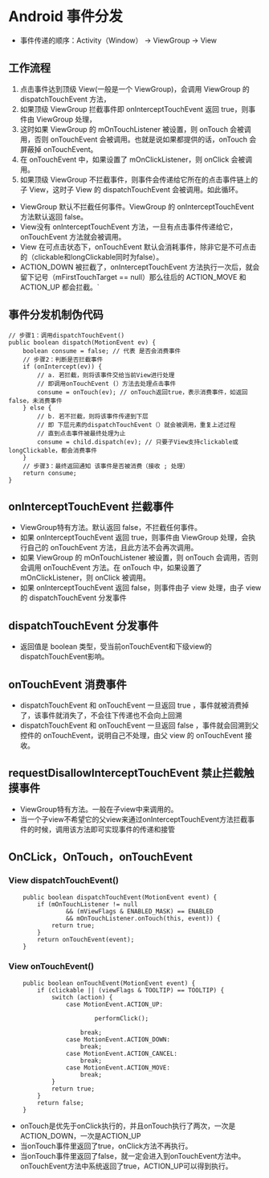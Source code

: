 # Android 事件分发

* 事件传递的顺序：Activity（Window） -> ViewGroup -> View

## 工作流程

1. 点击事件达到顶级 View(一般是一个 ViewGroup)，会调用 ViewGroup 的 dispatchTouchEvent 方法，
2. 如果顶级 ViewGroup 拦截事件即 onInterceptTouchEvent 返回 true，则事件由 ViewGroup 处理，
3. 这时如果 ViewGroup 的 mOnTouchListener 被设置，则 onTouch 会被调用，否则 onTouchEvent 会被调用。也就是说如果都提供的话，onTouch
   会屏蔽掉 onTouchEvent。
4. 在 onTouchEvent 中，如果设置了 mOnClickListener，则 onClick 会被调用。
5. 如果顶级 ViewGroup 不拦截事件，则事件会传递给它所在的点击事件链上的子 View，这时子 View 的 dispatchTouchEvent 会被调用。如此循环。

* ViewGroup 默认不拦截任何事件。ViewGroup 的 onInterceptTouchEvent 方法默认返回 false。
* View没有 onInterceptTouchEvent 方法，一旦有点击事件传递给它，onTouchEvent 方法就会被调用。
* View 在可点击状态下，onTouchEvent 默认会消耗事件，除非它是不可点击的（clickable和longClickable同时为false）。
* ACTION_DOWN 被拦截了，onInterceptTouchEvent 方法执行一次后，就会留下记号（mFirstTouchTarget == null）那么往后的 ACTION_MOVE
  和 ACTION_UP 都会拦截。`

## 事件分发机制伪代码

```
// 步骤1：调用dispatchTouchEvent()
public boolean dispatch(MotionEvent ev) {
    boolean consume = false; // 代表 是否会消费事件
    // 步骤2：判断是否拦截事件
    if (onIntercept(ev)) {
        // a. 若拦截，则将该事件交给当前View进行处理
        // 即调用onTouchEvent (）方法去处理点击事件
        consume = onTouch(ev); // onTouch返回true，表示消费事件，如返回false，未消费事件
    } else {
        // b. 若不拦截，则将该事件传递到下层
        // 即 下层元素的dispatchTouchEvent（）就会被调用，重复上述过程
        // 直到点击事件被最终处理为止
        consume = child.dispatch(ev); // 只要子View支持clickable或longClickable，都会消费事件
    }
    // 步骤3：最终返回通知 该事件是否被消费（接收 ; 处理）
    return consume;
}
```

## onInterceptTouchEvent 拦截事件

* ViewGroup特有方法。默认返回 false，不拦截任何事件。
* 如果 onInterceptTouchEvent 返回 true，则事件由 ViewGroup 处理，会执行自己的 onTouchEvent 方法，且此方法不会再次调用。
* 如果 ViewGroup 的 mOnTouchListener 被设置，则 onTouch 会调用，否则会调用 onTouchEvent 方法。在 onTouch 中，如果设置了
  mOnClickListener，则 onClick 被调用。
* 如果 onInterceptTouchEvent 返回 false，则事件由子 view 处理，由子 view 的 dispatchTouchEvent 分发事件

## dispatchTouchEvent 分发事件

* 返回值是 boolean 类型，受当前onTouchEvent和下级view的dispatchTouchEvent影响。

## onTouchEvent 消费事件

* dispatchTouchEvent 和 onTouchEvent 一旦返回 true ，事件就被消费掉了，该事件就消失了，不会往下传递也不会向上回溯
* dispatchTouchEvent 和 onTouchEvent 一旦返回 false ，事件就会回溯到父控件的 onTouchEvent，说明自己不处理，由父 view 的
  onTouchEvent 接收。

## requestDisallowInterceptTouchEvent 禁止拦截触摸事件

* ViewGroup特有方法。一般在子view中来调用的。
* 当一个子view不希望它的父view来通过onInterceptTouchEvent方法拦截事件的时候，调用该方法即可实现事件的传递和接管

## OnCLick，OnTouch，onTouchEvent

### View dispatchTouchEvent()

```
    public boolean dispatchTouchEvent(MotionEvent event) {
        if (mOnTouchListener != null
                && (mViewFlags & ENABLED_MASK) == ENABLED
                && mOnTouchListener.onTouch(this, event)) {
            return true;
        }
        return onTouchEvent(event);
    }
```

### View onTouchEvent()

```
    public boolean onTouchEvent(MotionEvent event) {
        if (clickable || (viewFlags & TOOLTIP) == TOOLTIP) {
            switch (action) {
                case MotionEvent.ACTION_UP:
                
                        performClick();
                
                    break;
                case MotionEvent.ACTION_DOWN:
                    break;
                case MotionEvent.ACTION_CANCEL:
                    break;
                case MotionEvent.ACTION_MOVE:
                    break;
            }
            return true;
        }
        return false;
    }
```

* onTouch是优先于onClick执行的，并且onTouch执行了两次，一次是ACTION_DOWN，一次是ACTION_UP
* 当onTouch事件里返回了true，onClick方法不再执行。
* 当onTouch事件里返回了false，就一定会进入到onTouchEvent方法中。onTouchEvent方法中系统返回了true，ACTION_UP可以得到执行。